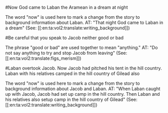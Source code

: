 #Now God came to Laban the Aramean in a dream at night

The word "now" is used here to mark a change from the story to background information about Laban. AT: "That night God came to Laban in a dream" (See: [[:en:ta:vol2:translate:writing_background]])

#Be careful that you speak to Jacob neither good or bad

The phrase "good or bad" are used together to mean "anything." AT: "Do not say anything to try and stop Jacob from leaving" (See: [[:en:ta:vol2:translate:figs_merism]])

#Laban overtook Jacob. Now Jacob had pitched his tent in the hill country. Laban with his relatives camped in the hill country of Gilead also

The word "now" is used here to mark a change from the story to background information about Jacob and Laban. AT: "When Laban caught up with Jacob, Jacob had set up camp in the hill country. Then Laban and his relatives also setup camp in the hill country of Gilead" (See: [[:en:ta:vol2:translate:writing_background]])